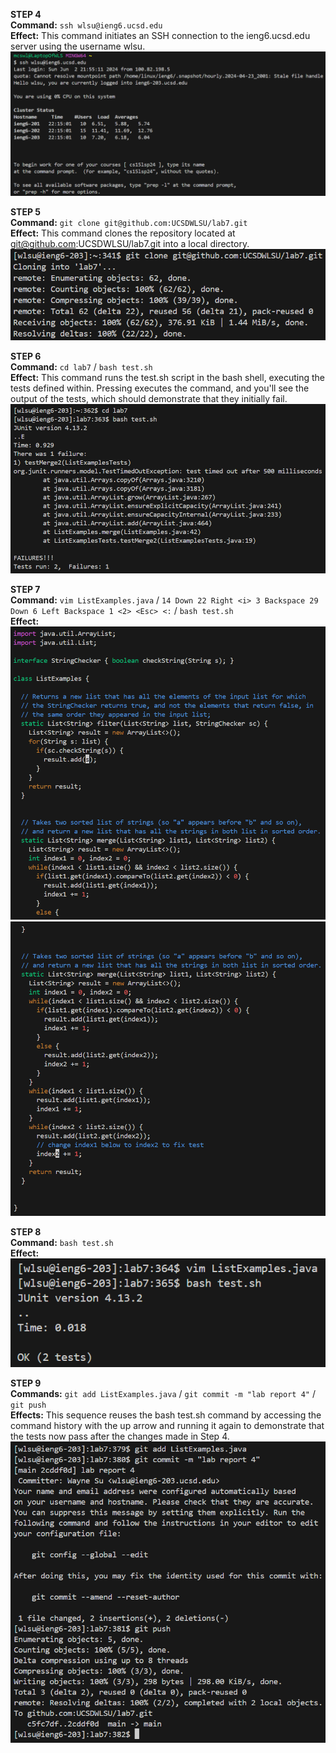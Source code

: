 **STEP 4**
<br>**Command:** `ssh wlsu@ieng6.ucsd.edu`
<br>**Effect:** This command initiates an SSH connection to the ieng6.ucsd.edu server using the username wlsu.
<br>![Image](lab4pic1.png)

**STEP 5**
<br>**Command:** `git clone git@github.com:UCSDWLSU/lab7.git`
<br>**Effect:** This command clones the repository located at git@github.com:UCSDWLSU/lab7.git into a local directory.
<br>![Image](lab4pic2.png)

**STEP 6**
<br>**Command:** `cd lab7` / `bash test.sh`
<br>**Effect:** This command runs the test.sh script in the bash shell, executing the tests defined within. Pressing <enter> executes the command, and you'll see the output of the tests, which should demonstrate that they initially fail.
<br>![Image](lab4pic3.png)

**STEP 7**
<br>**Command:** `vim ListExamples.java` / `14 Down 22 Right <i> 3 Backspace 29 Down 6 Left Backspace 1 <2> <Esc> <:` / `bash test.sh`
<br>**Effect:** 
<br>![Image](lab4pic5.png)
<br>![Image](lab4pic6.png)

**STEP 8**
<br>**Command:** `bash test.sh`
<br>**Effect:** 
<br>![Image](lab4pic4.png)

**STEP 9**
<br>**Commands:** `git add ListExamples.java` / `git commit -m "lab report 4"` / `git push`
<br>**Effects:** This sequence reuses the bash test.sh command by accessing the command history with the up arrow and running it again to demonstrate that the tests now pass after the changes made in Step 4.
<br>![Image](lab4pic7.png)
